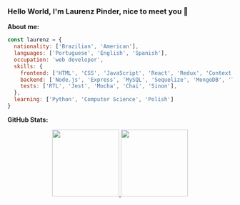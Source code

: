 ### Hello World, I'm Laurenz Pinder, nice to meet you 👋

**About me:**

```javascript
const laurenz = {
  nationality: ['Brazilian', 'American'],
  languages: ['Portuguese', 'English', 'Spanish'],
  occupation: 'web developer',
  skills: {
    frontend: ['HTML', 'CSS', 'JavaScript', 'React', 'Redux', 'Context API', 'React Hooks'],
    backend: ['Node.js', 'Express', 'MySQL', 'Sequelize', 'MongoDB', 'Typescript', 'Docker'],
    tests: ['RTL', 'Jest', 'Mocha', 'Chai', 'Sinon'],
  },
  learning: ['Python', 'Computer Science', 'Polish']
}
```

**GitHub Stats:**

<div align="center">
  <a href="https://github.com/laurenzdpinder">
  <img height="150em" src="https://github-readme-stats.vercel.app/api?username=laurenzdpinder&show_icons=true&theme=dark&include_all_commits=true&count_private=true"/>
  <img height="150em" src="https://github-readme-stats.vercel.app/api/top-langs/?username=laurenzdpinder&layout=compact&langs_count=7&theme=dark"/>
</div>
